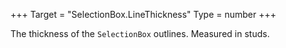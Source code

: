 +++
Target = "SelectionBox.LineThickness"
Type = number
+++

The thickness of the `SelectionBox` outlines. Measured in studs.